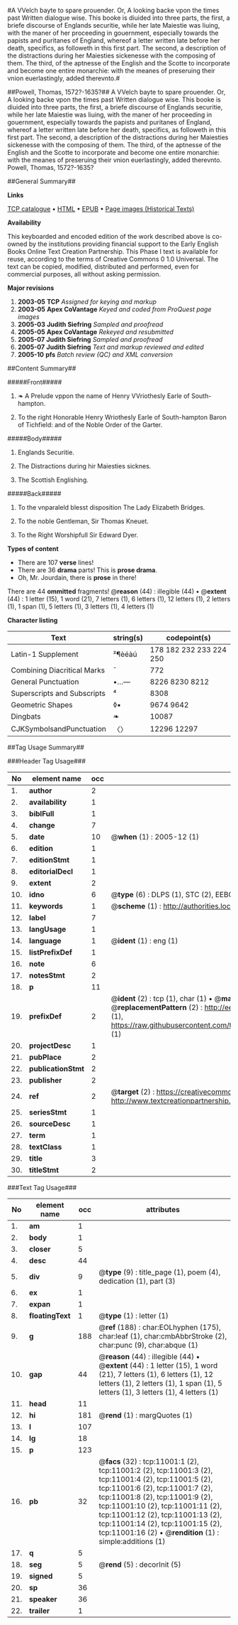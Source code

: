 #A VVelch bayte to spare prouender. Or, A looking backe vpon the times past Written dialogue wise. This booke is diuided into three parts, the first, a briefe discourse of Englands securitie, while her late Maiestie was liuing, with the maner of her proceeding in gouernment, especially towards the papists and puritanes of England, whereof a letter written late before her death, specifics, as followeth in this first part. The second, a description of the distractions during her Maiesties sickenesse with the composing of them. The third, of the aptnesse of the English and the Scotte to incorporate and become one entire monarchie: with the meanes of preseruing their vnion euerlastingly, added therevnto.#

##Powell, Thomas, 1572?-1635?##
A VVelch bayte to spare prouender. Or, A looking backe vpon the times past Written dialogue wise. This booke is diuided into three parts, the first, a briefe discourse of Englands securitie, while her late Maiestie was liuing, with the maner of her proceeding in gouernment, especially towards the papists and puritanes of England, whereof a letter written late before her death, specifics, as followeth in this first part. The second, a description of the distractions during her Maiesties sickenesse with the composing of them. The third, of the aptnesse of the English and the Scotte to incorporate and become one entire monarchie: with the meanes of preseruing their vnion euerlastingly, added therevnto.
Powell, Thomas, 1572?-1635?

##General Summary##

**Links**

[TCP catalogue](http://www.ota.ox.ac.uk/tcp/)  • 
[HTML](http://tei.it.ox.ac.uk/tcp/Texts-HTML/free/A09/A09908.html)  • 
[EPUB](http://tei.it.ox.ac.uk/tcp/Texts-EPUB/free/A09/A09908.epub) • 
[Page images (Historical Texts)](https://data.historicaltexts.jisc.ac.uk/view?pubId=eebo-99846063e&pageId=eebo-99846063e-11001-1)

**Availability**

This keyboarded and encoded edition of the
	       work described above is co-owned by the institutions
	       providing financial support to the Early English Books
	       Online Text Creation Partnership. This Phase I text is
	       available for reuse, according to the terms of Creative
	       Commons 0 1.0 Universal. The text can be copied,
	       modified, distributed and performed, even for
	       commercial purposes, all without asking permission.

**Major revisions**

1. __2003-05__ __TCP__ *Assigned for keying and markup*
1. __2003-05__ __Apex CoVantage__ *Keyed and coded from ProQuest page images*
1. __2005-03__ __Judith Siefring__ *Sampled and proofread*
1. __2005-05__ __Apex CoVantage__ *Rekeyed and resubmitted*
1. __2005-07__ __Judith Siefring__ *Sampled and proofread*
1. __2005-07__ __Judith Siefring__ *Text and markup reviewed and edited*
1. __2005-10__ __pfs__ *Batch review (QC) and XML conversion*

##Content Summary##

#####Front#####

1. ❧ A Prelude vppon the name of Henry VVriothesly Earle of South-hampton.

1. To the right Honorable Henry Wriothesly Earle of South-hampton Baron of Tichfield: and of the Noble Order of the Garter.

#####Body#####

1. Englands Securitie.

1. The Distractions during hir Maiesties sicknes.

1. The Scottish Englishing.

#####Back#####

1. To the vnparaleld blesst disposition The Lady Elizabeth Bridges.

1. To the noble Gentleman, Sir Thomas Kneuet.

1. To the Right Worshipfull Sir Edward Dyer.

**Types of content**

  * There are 107 **verse** lines!
  * There are 36 **drama** parts! This is **prose drama**.
  * Oh, Mr. Jourdain, there is **prose** in there!

There are 44 **ommitted** fragments! 
 @__reason__ (44) : illegible (44)  •  @__extent__ (44) : 1 letter (15), 1 word (21), 7 letters (1), 6 letters (1), 12 letters (1), 2 letters (1), 1 span (1), 5 letters (1), 3 letters (1), 4 letters (1)

**Character listing**


|Text|string(s)|codepoint(s)|
|---|---|---|
|Latin-1 Supplement|²¶èéàú|178 182 232 233 224 250|
|Combining             Diacritical Marks|̄|772|
|General Punctuation|•…—|8226 8230 8212|
|Superscripts             and Subscripts|⁴|8308|
|Geometric Shapes|◊▪|9674 9642|
|Dingbats|❧|10087|
|CJKSymbolsandPunctuation|〈〉|12296 12297|

##Tag Usage Summary##

###Header Tag Usage###

|No|element name|occ|attributes|
|---|---|---|---|
|1.|__author__|2||
|2.|__availability__|1||
|3.|__biblFull__|1||
|4.|__change__|7||
|5.|__date__|10| @__when__ (1) : 2005-12 (1)|
|6.|__edition__|1||
|7.|__editionStmt__|1||
|8.|__editorialDecl__|1||
|9.|__extent__|2||
|10.|__idno__|6| @__type__ (6) : DLPS (1), STC (2), EEBO-CITATION (1), PROQUEST (1), VID (1)|
|11.|__keywords__|1| @__scheme__ (1) : http://authorities.loc.gov/ (1)|
|12.|__label__|7||
|13.|__langUsage__|1||
|14.|__language__|1| @__ident__ (1) : eng (1)|
|15.|__listPrefixDef__|1||
|16.|__note__|6||
|17.|__notesStmt__|2||
|18.|__p__|11||
|19.|__prefixDef__|2| @__ident__ (2) : tcp (1), char (1)  •  @__matchPattern__ (2) : ([0-9\-]+):([0-9IVX]+) (1), (.+) (1)  •  @__replacementPattern__ (2) : http://eebo.chadwyck.com/downloadtiff?vid=$1&page=$2 (1), https://raw.githubusercontent.com/textcreationpartnership/Texts/master/tcpchars.xml#$1 (1)|
|20.|__projectDesc__|1||
|21.|__pubPlace__|2||
|22.|__publicationStmt__|2||
|23.|__publisher__|2||
|24.|__ref__|2| @__target__ (2) : https://creativecommons.org/publicdomain/zero/1.0/ (1), http://www.textcreationpartnership.org/docs/. (1)|
|25.|__seriesStmt__|1||
|26.|__sourceDesc__|1||
|27.|__term__|1||
|28.|__textClass__|1||
|29.|__title__|3||
|30.|__titleStmt__|2||


###Text Tag Usage###

|No|element name|occ|attributes|
|---|---|---|---|
|1.|__am__|1||
|2.|__body__|1||
|3.|__closer__|5||
|4.|__desc__|44||
|5.|__div__|9| @__type__ (9) : title_page (1), poem (4), dedication (1), part (3)|
|6.|__ex__|1||
|7.|__expan__|1||
|8.|__floatingText__|1| @__type__ (1) : letter (1)|
|9.|__g__|188| @__ref__ (188) : char:EOLhyphen (175), char:leaf (1), char:cmbAbbrStroke (2), char:punc (9), char:abque (1)|
|10.|__gap__|44| @__reason__ (44) : illegible (44)  •  @__extent__ (44) : 1 letter (15), 1 word (21), 7 letters (1), 6 letters (1), 12 letters (1), 2 letters (1), 1 span (1), 5 letters (1), 3 letters (1), 4 letters (1)|
|11.|__head__|11||
|12.|__hi__|181| @__rend__ (1) : margQuotes (1)|
|13.|__l__|107||
|14.|__lg__|18||
|15.|__p__|123||
|16.|__pb__|32| @__facs__ (32) : tcp:11001:1 (2), tcp:11001:2 (2), tcp:11001:3 (2), tcp:11001:4 (2), tcp:11001:5 (2), tcp:11001:6 (2), tcp:11001:7 (2), tcp:11001:8 (2), tcp:11001:9 (2), tcp:11001:10 (2), tcp:11001:11 (2), tcp:11001:12 (2), tcp:11001:13 (2), tcp:11001:14 (2), tcp:11001:15 (2), tcp:11001:16 (2)  •  @__rendition__ (1) : simple:additions (1)|
|17.|__q__|5||
|18.|__seg__|5| @__rend__ (5) : decorInit (5)|
|19.|__signed__|5||
|20.|__sp__|36||
|21.|__speaker__|36||
|22.|__trailer__|1||
